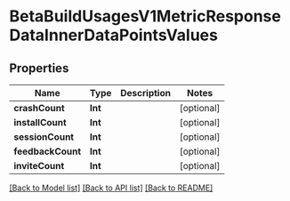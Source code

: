 # BetaBuildUsagesV1MetricResponseDataInnerDataPointsValues

## Properties
Name | Type | Description | Notes
------------ | ------------- | ------------- | -------------
**crashCount** | **Int** |  | [optional] 
**installCount** | **Int** |  | [optional] 
**sessionCount** | **Int** |  | [optional] 
**feedbackCount** | **Int** |  | [optional] 
**inviteCount** | **Int** |  | [optional] 

[[Back to Model list]](../README.md#documentation-for-models) [[Back to API list]](../README.md#documentation-for-api-endpoints) [[Back to README]](../README.md)


